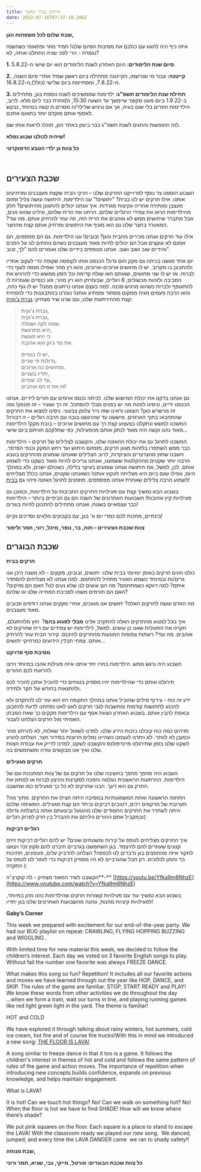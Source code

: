 ```yaml
---
title: חרקים בבית ובחצר
date: 2022-07-16T07:37:19.206Z
---
```

**שבת שלום לכל משפחות הגן,** 

איזה כיף היה לחגוג עם כולכם את מסיבות הסיום שלנו! תמיד מוזר ופתאומי כשהשנה נגמרת - הרי לפני שניה התחלנו אותה, לא?

**1. סיום שנת הלימודים:** היום האחרון לשנת הלימודים הוא יום שישי ה-5.8.22.

**2. קייטנה:** עבור מי שנרשמו, הקייטנה מתחילה ביום ראשון שמיד אחרי סיום השנה, ה-7.8.22, ומסתיימת ביום שלישי (כולל),ה-16.8.22.

**3. תחילת שנת הלימודים תשפ"ג:** ילדימות שממשיכים לשנה נוספת בגן, מתחילים ב-1.9.22 ביום מעט מקוצר שיימשך עד השעה 15:30, ולמחרת כבר ליום מלא. לרוב, הילדימות חוזרים בלי שום בעיה, אך אם נרגיש שלילד/ה מסויים.ת קשה במיוחד, נבקש לאסוף אותם מוקדם יותר בתאום אתכם.

לוח החופשות והחגים לשנת תשפ״ג כבר ביומן באתר הגן, תוכלו לראות אותו שם. 

**שיהיה לכולנו שבוע נפלא!** 

**כל צוות גן ילדי הטבע הדמוקרטי**

 

## **שכבת הצעירים**

השבוע הוספנו צד נוסף לפרוייקט החרקים שלנו – חרקי הבית שקצת מעצבנים ומרתיעים אותנו. אילו חרקים יש לנו בבית? "יתושים!" ענו הילדימות. היתושה עושה צליל זמזום מעצבן ומותירה אחריה עקיצות מגרדות. איך אנחנו יכולים להתגונן מהיתושים? חלק מהילדימות הראו את צמידי הרגליים שלהם. הרחנו את הריח שלהם, וגילינו שהוא נעים, אבל מתברר שיתושים ממש לא אוהבים את הריח הזה, וזה עוזר להרחיק אותם. מה עוד? המאוורר בחצר שלנו גם הוא מעיף את היתושים ומרחיק אותם קצת מהחצר.

אילו עוד חרקים אנחנו מכירים מהבית והגן? זבובים! ענו הילדימות. גם הם מזמזמים, הם אמנם לא עוקצים אבל הם יכולים להיות מאוד מעצבנים כשהם נוחתים לנו על הפנים והידיים שוב ושוב ושוב. אנחנו מנופפים בידיים שלנו ואומרים להם "לך, זבוב".

יום אחד פגשנו בכיתה גם מקק חום גדול! הכנסנו אותו לקופסה שקופה כדי לעקוב אחריו ולהתבונן בו מקרוב. יש לו מחושים ארוכים-ארוכים, והוא רץ מהר ואפילו מנסה לעוף כדי לברוח. אז יש לו שני מחושים, שאותם הוא שולח קדימה וכל הזמן ממשש כדי להרגיש את הסביבה ולזהות מכשולים; 6 רגליים, שבעזרתן הוא רץ מהר; וזוג כנפיים שעוזרות לו להתעופף ולברוח כשהוא מרגיש סכנה. למה בעצם אנחנו נרתעים ממנו? יש לו גוף כהה, והוא הרבה פעמים מגיח ממקום מסתור ומפתיע אותנו! נעזרנו בהתבוננות כדי להפחית קצת מההירתעות שלנו, וגם שרנו שיר מצחיק: [גברת ג'וקית](https://nogageva.bandcamp.com/track/--14):

> גברת ג'וקית,\
> גברת ג'וקית,\
> שמה לקה ושמלה.\
> היא מתרגשת,\
> כי היא פוגשת\
> את מר ג'וק הוא אהובה.
>
> יש לו כנפיים,\
> גדולות פי שניים,\
> ומחושים כה ארוכים.\
> יחדיו בשניים,\
> עד לב שמיים,\
> זה את זו הם אוהבים!

גם אנחנו בדקנו את יכולת המישוש שלנו. לכיתה נכנסו ארגזים עם חורים לידיים. אנחנו הכנסנו ידיים, וניסינו לזהות מה יש בפנים מבלי להסתכל. זה רך ושעיר – זה פונפון! ומה זה מרשרש כאן? הוצאנו וראינו שזה נייר צלופן צבעוני. ניסינו למצוא את החרקים שהתחבאו בתוך הארגזים. מיששנו עד שהרגשנו בובה עם הרבה רגליים – זו דבורה! המשכנו למשש ונתקלנו בצעצוע קצת רך עם מחושים ארוכים – בובת מקק! הילדימות מאוד נהנו וקשה היה מאוד לנתק אותם מהפעילות, כפי שחלקכם חוויתם ביום שישי...

המשכנו לתרגל גם את יכולת ההאזנה שלנו, והקשבנו לצלילים של חרקים – הילדימות כבר ממש השתפרו בלזהות מגוון חרקים, מזמזום היתוש ועד רחש המקק וכנפי הפרפר. חשבנו שחוץ מהצרצרים והציקדות, לרוב הצלילים שאנחנו שומעים מהחרקים בטבע הרבה יותר שקטים מההקלטות ששמענו, ואנחנו צריכים להיות מאוד בשקט כדי לשמוע אותם. לכן, למשל, את היתושה אנחנו שומעים בעיקר בלילה, כשכולם ישנים, ולא במהלך היום, אפילו שגם ביום היא מצליחה לעקוץ אותנו! כשאנחנו שקטים, אנחנו בכלל מצליחים לשמוע הרבה צלילים שאחרת אנחנו מפספסים. מוזמנים לתרגל האזנה וזיהוי גם [בבית](https://www.youtube.com/watch?v=gROtEbwN-5M)!

בשבוע הבא נמשיך קצת עם פעילויות החרקים החביבות על הילדימות, וכמובן גם פעילויות קיץ אהובות! השבועות האחרונים של השנה הם גם הכיפיים ביותר – הילדימות כבר עצמאיים בשטח, ואנחנו מתחילים להתכונן להיות בוגרים!

בינתיים, מחכות לכם כמדי יום א' בגן, עם בקבוקים מלאים וסדינים נקיים!

**צוות שכבת הצעירים – חוה, בר, נופר, מיכל, רוני, תמר ולימור**

## **שכבת הבוגרים**

**חרקים בבית** 

כולנו חווים חרקים באופן יומיומי בבית שלנו: יתושים, זבובים, מקקים - לא משנה היכן אנו גרים/ות ובמיוחד כשמזג האוויר מתחיל להתחמם. למה אנחנו לא מצליחים להסתדר איתם? למה דווקא כשמתחמם? מה הם עושים לנו שלא נעים לנו? האם הם מזיקים? האם הם תורמים משהו לסביבת המחייה שלנו או שלהם?

מה האדם עושה לחרקים האלה? יתושים אנו מועכים, אחרי מקקים אנחנו רודפים וזבובים מאוד מעצבנים.

איך נוכל למנוע מהחרקים האלה להתקרב אלינו **מבלי לפגוע בהם**?  חוץ מלהתעלם, חקרנו את הפעולות שאנו כן עושים. למשל, לילדימות יש צמידים עם ריח שחרקים לא אוהבים. מה עוד? רשתות צפופות המונעות מהחרקים להיכנס. קירור הבית עוזר להרחיק אותם. צמחי תבלין הידועים כמרחיקי יתושים…

**מסיבת סוף פרויקט**

השבוע היה נרגש ממש. הילדימות בחרו יחד איתנו איזה פעילות אהבו במיוחד וירצו להראות לכם ההורים.

תירגלנו אותם כדי שהילדימות יהיו מספיק בטוחים כדי להוביל אתכן להכיר לכם ולהתגאות בחודש של חקר ולמידה.

ידע זה כוח - צירוף מילים שהוביל אותנו במהלך התקופה הזו הוא עזר לנו להתקדם ולא להכנע לתחושות קודמות ומחשבות לגבי חרקים לאט לאט נפתחנו לדעת להתבונן ובאמת להבין אותם. בשבוע האחרון הצוות אסף עם הילדימות מקקים כך שאת המבחן האמיתי מול חרקים הצלחנו לעבור.

מדהים כמה כוח קיבלנו בזכות הידע שלנו. למדנו לשאול יותר שאלות, לא להרתע מהר וכמובן לא לוותר. לא ויתרנו לעצמנו כשהיינו נמלים חרוצות בסידור חצר, הצלחנו להגיע לשקט שלנו בזמן שתירגלנו מיינדפולנס והקשבנו לשקט, למדנו לדייק את עבודת הצוות שלנו ואיך אנו מבקשים עזרה ומשתמשים בה. 

**חרקים מגעילים**

השבוע היה מהפך מהפך בחשיבה שלנו על חרקים גם של צוות המחנכות וגם של הילדימות. ההרתעות הראשונית נעלמה והפכה לסקרנות והרצון לברוח או למחוץ את החרק גם הוא דעך. הבנו שחרקים לא כל כך מגעילים כמו שחשבנו. 

התחנה הראשונה ואחת המשמעותיות במסיבה היתה הצילו את החרקים. מתוך מה? תערובת של מרקמים רכים, רטובים דביקים וביחד הם קצת מגעילים. המשימה שלכם היתה לשחרר את החרקים החמודים שלנו מהגועל וביצעתם אותה בהצלחה גדולה ובמקביל אתם ההורים גיליתם את ההבדל בין חרק לפרוק רגליים(:

**רגליים דביקות** 

איך החרקים מצליחים לטפס על קירות ומשטחים שונים? יש להם רגליים דביקות זיזים קטנים שעוזרים להם להיצמד. בגן השתמשנו בגרביים חיברנו להם סקוץ זכר ויצאנו לחקור איזה מהחפצים בגן נדברים לנו לכפפה? הצלחנו להדביק עלים, פונפונים, חתיכות בד והמון לכלוכים. רק חבל שהגרביים לא היו מספיק דביקות כדי לעזור לנו לטפס על התקרה (: 

הקשבנו לשיר המאוד מצחיק - לה קוקרצ׳ה**\-** [https://youtu.be/Yfka9m6NhzE](https://www.youtube.com/watch?v=Yfka9m6NhzE)

בשבוע הבא נמשיך עוד עם פעילויות קשורות חרקים שהילדימות נהנו מהן במיוחד, לפעילויות קיציות מהנות, ונהנה מהשבועות האחרונים שלנו בגן יחדיו!

**Gaby’s Corner**

This week we prepared with excitement for our end-of-the-year party. We had our BUG playlist on repeat: CRAWLING, FLYING HOPPING BUZZING and WIGGLING..

With limited time for new material this week, we decided to follow the children’s interest. Each day we voted on 3 favorite English songs to play. Without fail the number one favorite was always FREEZE DANCE.

What makes this song so fun? Repetition! It includes all our favorite actions and moves we have learned through out the year like HOP, DANCE, and SKIP. The rules of the game are familiar. STOP, START READY and PLAY! We know these words from other activities we do throughout the day ...when we form a train, wait our turns in line, and playing running games like red light green light in the yard. The theme is familiar!

HOT and COLD

We have explored it through talking about rainy winters, hot summers, cold ice cream, hot fire and of course fire trucks!With this in mind we introduced a new song: [THE FLOOR IS LAVA!](https://youtu.be/wbNAiN8FTfc)

A song similar to freeze dance in that it too is a game. It follows the children's interest in themes of hot and cold and follows the same pattern of rules of the game and action moves. The importance of repetition when introducing new concepts builds confidence, expands on previous knowledge, and helps maintain engagement.

What is LAVA?

It is hot! Can we touch hot things? No! Can we walk on something hot? No! When the floor is hot we have to find SHADE! How will we know where there’s shade?

We put pink squares on the floor. Each square is a place to stand to escape the LAVA! With the classroom ready we played our new song.  We danced, jumped, and every time the LAVA DANGER came  we ran to shady safety!!

**שבת מנוחה,**

**כל צוות שכבת הבוגרים: אורטל, מייקי, גבי, שגיא, תמר ורוני**